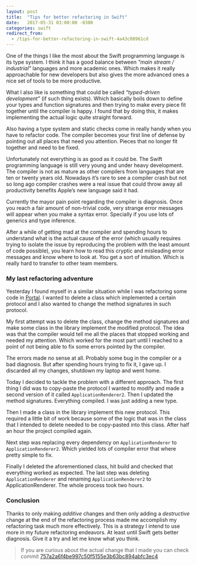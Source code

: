 ```yaml
---
layout: post
title:  "Tips for better refactoring in Swift"
date:   2017-05-31 03:00:00 -0300
categories: swift
redirect_from:
  - /tips-for-better-refactoring-in-swift-4a43c08961cd
---
```


One of the things I like the most about the Swift programming language is its type system. I think it has a good balance between *"main stream / industrial"* languages and more academic ones. Which makes it really approachable for new developers but also gives the more advanced ones a nice set of tools to be more productive.

What I also like is something that could be called *“typed-driven development”* (if such thing exists). Which basically boils down to define your types and function signatures and then trying to make every piece fit together until the compiler is happy. I found that by doing this, it makes implementing the actual logic quite straight forward.

Also having a type system and static checks come in really handy when you have to refactor code. The compiler becomes your first line of defense by pointing out all places that need you attention. Pieces that no longer fit together and need to be fixed.

Unfortunately not everything is as good as it could be. The Swift programming language is still very young and under heavy development. The compiler is not as mature as other compilers from languages that are ten or twenty years old. Nowadays it’s rare to see a compiler crash but not so long ago compiler crashes were a real issue that could throw away all productivity benefits Apple’s new language said it had.

Currently the mayor pain point regarding the compiler is diagnosis. Once you reach a fair amount of non-trivial code, very strange error messages will appear when you make a syntax error. Specially if you use lots of generics and type inference.

After a while of getting mad at the compiler and spending hours to understand what is the actual cause of the error (which usually requires trying to isolate the issue by reproducing the problem with the least amount of code possible), you learn how to read this cryptic and misleading error messages and know where to look at. You get a sort of intuition. Which is really hard to transfer to other team members.

### My last refactoring adventure

Yesterday I found myself in a similar situation while I was refactoring some code in [Portal](http://github.com/guidomb/Portal). I wanted to delete a class which implemented a certain protocol and I also wanted to change the method signatures in such protocol.

My first attempt was to delete the class, change the method signatures and make some class in the library implement the modified protocol. The idea was that the compiler would tell me all the places that stopped working and needed my attention. Which worked for the most part until I reached to a point of not being able to fix some errors pointed by the compiler.

The errors made no sense at all. Probably some bug in the compiler or a bad diagnosis. But after spending hours trying to fix it, I gave up. I discarded all my changes, shutdown my laptop and went home.

Today I decided to tackle the problem with a different approach. The first thing I did was to copy-paste the protocol I wanted to modify and made a second version of it called `ApplicationRenderer2`. Then I updated the method signatures. Everything compiled. I was just adding a new type.

Then I made a class in the library implement this new protocol. This required a little bit of work because some of the logic that was in the class that I intended to delete needed to be copy-pasted into this class. After half an hour the project compiled again.

Next step was replacing every dependency on `ApplicationRenderer` to `ApplicationRenderer2`. Which yielded lots of compiler error that where pretty simple to fix.

Finally I deleted the aforementioned class, hit build and checked that everything worked as expected. The last step was deleting `ApplicationRenderer` and renaming `ApplicationRenderer2` to ApplicationRenderer. The whole process took two hours.

### Conclusion

Thanks to only making *additive* changes and then only adding a *destructive* change at the end of the refactoring process made me accomplish my refactoring task much more effectively. This is a strategy I intend to use more in my future refactoring endeavors. At least until Swift gets better diagnosis. Give it a try and let me know what you think.

> If you are curious about the actual change that I made you can check commit [757a2a6f4be997c50f5155e3b63bc894abfc3ec4](https://github.com/guidomb/Portal/commit/757a2a6f4be997c50f5155e3b63bc894abfc3ec4)
